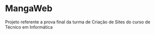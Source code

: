 # MangaWeb
Projeto referente a prova final da turma de Criação de Sites do curso de Técnico em Informática
